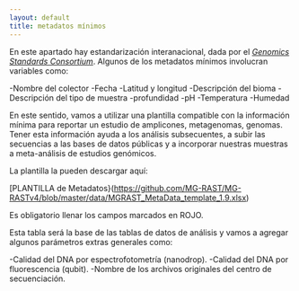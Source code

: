 ```yaml
---
layout: default
title: metadatos mínimos
---
```


En este apartado hay estandarización interanacional, dada por el [_Genomics Standards Consortium_](https://press3.mcs.anl.gov/gensc/about-gsc/). Algunos de los metadatos mínimos involucran variables como:

-Nombre del colector
-Fecha
-Latitud y longitud
-Descripción del bioma
-Descripción del tipo de muestra
-profundidad
-pH
-Temperatura
-Humedad

En este sentido, vamos a utilizar una plantilla compatible con la información mínima para reportar un estudio de amplicones, metagenomas, genomas. Tener esta información ayuda a los análisis subsecuentes, a subir las secuencias a las bases de datos públicas y a incorporar nuestras muestras a meta-análisis de estudios genómicos. 

La plantilla la pueden descargar aquí:

[PLANTILLA de Metadatos}(https://github.com/MG-RAST/MG-RASTv4/blob/master/data/MGRAST_MetaData_template_1.9.xlsx)

Es obligatorio llenar los campos marcados en ROJO.

Esta tabla será la base de las tablas de datos de análisis y vamos a agregar algunos parámetros extras generales como:

-Calidad del DNA por espectrofotometría (nanodrop).
-Calidad del DNA por fluorescencia (qubit).
-Nombre de los archivos originales del centro de secuenciación.
